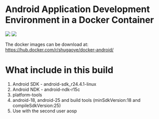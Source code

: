 Android Application Development Environment in a Docker Container
=================================================================

[![](https://images.microbadger.com/badges/image/shugaoye/docker-android.svg)](https://microbadger.com/images/shugaoye/docker-android "Get your own image badge on microbadger.com")
[![](https://images.microbadger.com/badges/version/shugaoye/docker-android.svg)](https://microbadger.com/images/shugaoye/docker-android "Get your own version badge on microbadger.com")

The docker images can be download at:
https://hub.docker.com/r/shugaoye/docker-android/

# What include in this build

1. Android SDK - android-sdk_r24.4.1-linux
2. Android NDK - android-ndk-r15c
3. platform-tools
4. android-18, android-25 and build tools 
   (minSdkVersion:18 and compileSdkVersion:25)
5. Use with the second user aosp